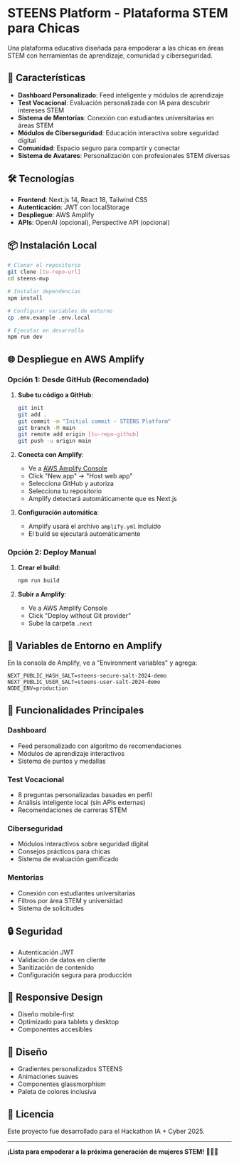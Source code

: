# STEENS Platform - Plataforma STEM para Chicas

Una plataforma educativa diseñada para empoderar a las chicas en áreas STEM con herramientas de aprendizaje, comunidad y ciberseguridad.

## 🚀 Características

- **Dashboard Personalizado**: Feed inteligente y módulos de aprendizaje
- **Test Vocacional**: Evaluación personalizada con IA para descubrir intereses STEM
- **Sistema de Mentorías**: Conexión con estudiantes universitarias en áreas STEM
- **Módulos de Ciberseguridad**: Educación interactiva sobre seguridad digital
- **Comunidad**: Espacio seguro para compartir y conectar
- **Sistema de Avatares**: Personalización con profesionales STEM diversas

## 🛠️ Tecnologías

- **Frontend**: Next.js 14, React 18, Tailwind CSS
- **Autenticación**: JWT con localStorage
- **Despliegue**: AWS Amplify
- **APIs**: OpenAI (opcional), Perspective API (opcional)

## 📦 Instalación Local

```bash
# Clonar el repositorio
git clone [tu-repo-url]
cd steens-mvp

# Instalar dependencias
npm install

# Configurar variables de entorno
cp .env.example .env.local

# Ejecutar en desarrollo
npm run dev
```

## 🌐 Despliegue en AWS Amplify

### Opción 1: Desde GitHub (Recomendado)

1. **Sube tu código a GitHub**:
   ```bash
   git init
   git add .
   git commit -m "Initial commit - STEENS Platform"
   git branch -M main
   git remote add origin [tu-repo-github]
   git push -u origin main
   ```

2. **Conecta con Amplify**:
   - Ve a [AWS Amplify Console](https://console.aws.amazon.com/amplify/)
   - Click "New app" → "Host web app"
   - Selecciona GitHub y autoriza
   - Selecciona tu repositorio
   - Amplify detectará automáticamente que es Next.js

3. **Configuración automática**:
   - Amplify usará el archivo `amplify.yml` incluido
   - El build se ejecutará automáticamente

### Opción 2: Deploy Manual

1. **Crear el build**:
   ```bash
   npm run build
   ```

2. **Subir a Amplify**:
   - Ve a AWS Amplify Console
   - Click "Deploy without Git provider"
   - Sube la carpeta `.next`

## 🔧 Variables de Entorno en Amplify

En la consola de Amplify, ve a "Environment variables" y agrega:

```
NEXT_PUBLIC_HASH_SALT=steens-secure-salt-2024-demo
NEXT_PUBLIC_USER_SALT=steens-user-salt-2024-demo
NODE_ENV=production
```

## 🎯 Funcionalidades Principales

### Dashboard
- Feed personalizado con algoritmo de recomendaciones
- Módulos de aprendizaje interactivos
- Sistema de puntos y medallas

### Test Vocacional
- 8 preguntas personalizadas basadas en perfil
- Análisis inteligente local (sin APIs externas)
- Recomendaciones de carreras STEM

### Ciberseguridad
- Módulos interactivos sobre seguridad digital
- Consejos prácticos para chicas
- Sistema de evaluación gamificado

### Mentorías
- Conexión con estudiantes universitarias
- Filtros por área STEM y universidad
- Sistema de solicitudes

## 🔒 Seguridad

- Autenticación JWT
- Validación de datos en cliente
- Sanitización de contenido
- Configuración segura para producción

## 📱 Responsive Design

- Diseño mobile-first
- Optimizado para tablets y desktop
- Componentes accesibles

## 🎨 Diseño

- Gradientes personalizados STEENS
- Animaciones suaves
- Componentes glassmorphism
- Paleta de colores inclusiva

## 📄 Licencia

Este proyecto fue desarrollado para el Hackathon IA + Cyber 2025.

---

**¡Lista para empoderar a la próxima generación de mujeres STEM!** 🚀👩‍💻
